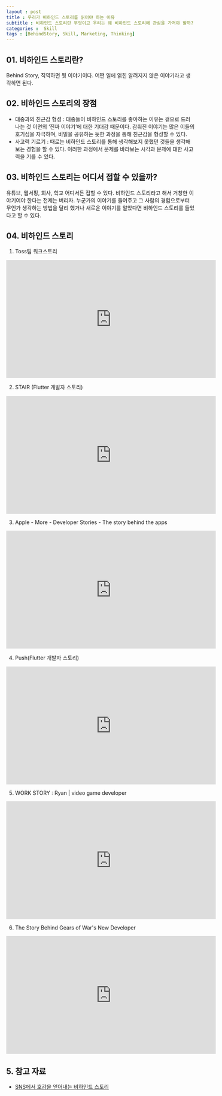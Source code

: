 ```yaml
---
layout : post
title : 우리가 비하인드 스토리를 읽어야 하는 이유
subtitle : 비하인드 스토리란 무엇이고 우리는 왜 비하인드 스토리에 관심을 가져야 할까?
categories :  Skill
tags : [BehindStory, Skill, Marketing, Thinking]
---
```


## 01. 비하인드 스토리란?
Behind Story, 직역하면 뒷 이야기이다. 어떤 일에 얽힌 알려지지 않은 이야기라고 생각하면 된다.   

## 02. 비하인드 스토리의 장점
- 대중과의 친근감 형성 : 대중들이 비하인드 스토리를 좋아하는 이유는 겉으로 드러나는 것 이면의 ‘진짜 이야기’에 대한 기대감 때문이다. 감춰진 이야기는 많은 이들의 호기심을 자극하며, 비밀을 공유하는 듯한 과정을 통해 친근감을 형성할 수 있다.
- 사고력 기르기 : 때로는 비하인드 스토리를 통해 생각해보지 못했던 것들을 생각해보는 경험을 할 수 있다. 이러한 과정에서 문제를 바라보는 시각과 문제에 대한 사고력을 기를 수 있다.

## 03. 비하인드 스토리는 어디서 접할 수 있을까?
유튜브, 웹서핑, 회사, 학교 어디서든 접할 수 있다. 비하인드 스토리라고 해서 거창한 이야기여야 한다는 전제는 버리자. 누군가의 이야기를 들어주고 그 사람의 경험으로부터 무언가 생각하는 방법을 달리 했거나 새로운 이야기를 알았다면 비하인드 스토리를 들었다고 할 수 있다.

## 04. 비하인드 스토리

1. Toss팀 워크스토리
<iframe width="560" height="315" src="https://www.youtube.com/embed/B26O0mjIsUE" title="YouTube video player" frameborder="0" allow="accelerometer; autoplay; clipboard-write; encrypted-media; gyroscope; picture-in-picture" allowfullscreen></iframe>

2. STAIR (Flutter 개발자 스토리)
<iframe width="560" height="315" src="https://www.youtube.com/embed/2S-KkvFuLWs" title="YouTube video player" frameborder="0" allow="accelerometer; autoplay; clipboard-write; encrypted-media; gyroscope; picture-in-picture" allowfullscreen></iframe>

3. Apple - More - Developer Stories - The story behind the apps
<iframe width="560" height="315" src="https://www.youtube.com/embed/cGqtGGcnbtw" title="YouTube video player" frameborder="0" allow="accelerometer; autoplay; clipboard-write; encrypted-media; gyroscope; picture-in-picture" allowfullscreen></iframe>

4. Push(Flutter 개발자 스토리)
<iframe width="560" height="315" src="https://www.youtube.com/embed/0LqTlDXtzg4" title="YouTube video player" frameborder="0" allow="accelerometer; autoplay; clipboard-write; encrypted-media; gyroscope; picture-in-picture" allowfullscreen></iframe>

5. WORK STORY : Ryan | video game developer
<iframe width="560" height="315" src="https://www.youtube.com/embed/nm_l_dsgIiQ" title="YouTube video player" frameborder="0" allow="accelerometer; autoplay; clipboard-write; encrypted-media; gyroscope; picture-in-picture" allowfullscreen></iframe>

6. The Story Behind Gears of War's New Developer
<iframe width="560" height="315" src="https://www.youtube.com/embed/YDsulcUr2bA" title="YouTube video player" frameborder="0" allow="accelerometer; autoplay; clipboard-write; encrypted-media; gyroscope; picture-in-picture" allowfullscreen></iframe>

## 5. 참고 자료
- [SNS에서 호감을 얻어내는 비하인드 스토리](https://blog.adobe.com/ko/publish/2017/10/17/social-tips-on-stories-behind-the-scences)
